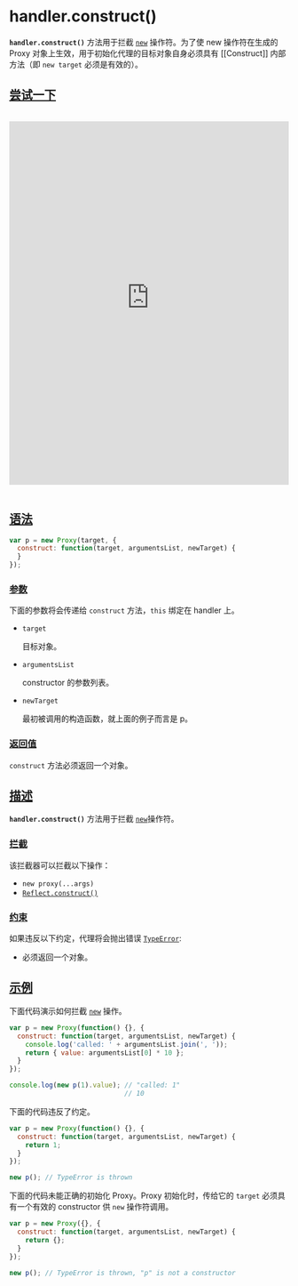 # handler.construct()

**`handler.construct()`** 方法用于拦截 [`new`](https://developer.mozilla.org/zh-CN/docs/Web/JavaScript/Reference/Operators/new) 操作符。为了使 new 操作符在生成的 Proxy 对象上生效，用于初始化代理的目标对象自身必须具有 [[Construct]] 内部方法（即 `new target` 必须是有效的）。

## [尝试一下](https://developer.mozilla.org/zh-CN/docs/Web/JavaScript/Reference/Global_Objects/Proxy/Proxy/construct#尝试一下)

<iframe class="interactive is-taller-height" height="200" src="https://interactive-examples.mdn.mozilla.net/pages/js/proxyhandler-construct.html" title="MDN Web Docs Interactive Example" loading="lazy" data-readystate="complete" style="box-sizing: border-box; border: 0px; max-width: 100%; width: 755px; background-color: var(--background-secondary); border-radius: var(--elem-radius); color: var(--text-primary); height: 654px; margin: 1rem 0px; padding: 0px;"></iframe>

## [语法](https://developer.mozilla.org/zh-CN/docs/Web/JavaScript/Reference/Global_Objects/Proxy/Proxy/construct#语法)

```js
var p = new Proxy(target, {
  construct: function(target, argumentsList, newTarget) {
  }
});
```

### [参数](https://developer.mozilla.org/zh-CN/docs/Web/JavaScript/Reference/Global_Objects/Proxy/Proxy/construct#参数)

下面的参数将会传递给 `construct` 方法，`this` 绑定在 handler 上。

-   `target`

    目标对象。

-   `argumentsList`

    constructor 的参数列表。

-   `newTarget`

    最初被调用的构造函数，就上面的例子而言是 p。

### [返回值](https://developer.mozilla.org/zh-CN/docs/Web/JavaScript/Reference/Global_Objects/Proxy/Proxy/construct#返回值)

`construct` 方法必须返回一个对象。

## [描述](https://developer.mozilla.org/zh-CN/docs/Web/JavaScript/Reference/Global_Objects/Proxy/Proxy/construct#描述)

**`handler.construct()`** 方法用于拦截 [`new`](https://developer.mozilla.org/zh-CN/docs/Web/JavaScript/Reference/Operators/new)操作符。

### [拦截](https://developer.mozilla.org/zh-CN/docs/Web/JavaScript/Reference/Global_Objects/Proxy/Proxy/construct#拦截)

该拦截器可以拦截以下操作：

-   `new proxy(...args)`
-   [`Reflect.construct()`](https://developer.mozilla.org/zh-CN/docs/Web/JavaScript/Reference/Global_Objects/Reflect/construct)

### [约束](https://developer.mozilla.org/zh-CN/docs/Web/JavaScript/Reference/Global_Objects/Proxy/Proxy/construct#约束)

如果违反以下约定，代理将会抛出错误 [`TypeError`](https://developer.mozilla.org/zh-CN/docs/Web/JavaScript/Reference/Global_Objects/TypeError):

-   必须返回一个对象。

## [示例](https://developer.mozilla.org/zh-CN/docs/Web/JavaScript/Reference/Global_Objects/Proxy/Proxy/construct#示例)

下面代码演示如何拦截 [`new`](https://developer.mozilla.org/zh-CN/docs/Web/JavaScript/Reference/Operators/new) 操作。

```js
var p = new Proxy(function() {}, {
  construct: function(target, argumentsList, newTarget) {
    console.log('called: ' + argumentsList.join(', '));
    return { value: argumentsList[0] * 10 };
  }
});

console.log(new p(1).value); // "called: 1"
                             // 10
```

下面的代码违反了约定。

```js
var p = new Proxy(function() {}, {
  construct: function(target, argumentsList, newTarget) {
    return 1;
  }
});

new p(); // TypeError is thrown
```

下面的代码未能正确的初始化 Proxy。Proxy 初始化时，传给它的 `target` 必须具有一个有效的 constructor 供 `new` 操作符调用。

```js
var p = new Proxy({}, {
  construct: function(target, argumentsList, newTarget) {
    return {};
  }
});

new p(); // TypeError is thrown, "p" is not a constructor
```